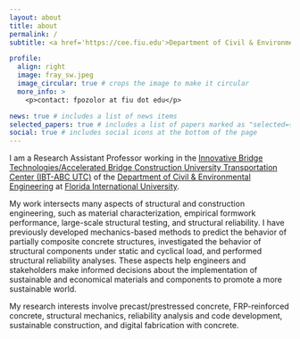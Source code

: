 ```yaml
---
layout: about
title: about
permalink: /
subtitle: <a href='https://cee.fiu.edu'>Department of Civil & Environmental Engineering</a>, Research Assistant Professor

profile:
  align: right
  image: fray_sw.jpeg
  image_circular: true # crops the image to make it circular
  more_info: >
    <p>contact: fpozolor at fiu dot edu</p>

news: true # includes a list of news items
selected_papers: true # includes a list of papers marked as "selected={true}"
social: true # includes social icons at the bottom of the page
---
```


I am a Research Assistant Professor working in the [Innovative Bridge Technologies/Accelerated Bridge Construction University Transportation Center (IBT-ABC UTC)](https://abc-utc.fiu.edu) of the [Department of Civil & Environmental Engineering](https://cee.fiu.edu) at [Florida International University](https://fiu.edu).

My work intersects many aspects of structural and construction engineering, such as material characterization, empirical formwork performance, large-scale structural testing, and structural reliability. I have previously developed mechanics-based methods to predict the behavior of partially composite concrete structures, investigated the behavior of structural components under static and cyclical load, and performed structural reliability analyses. These aspects help engineers and stakeholders make informed decisions about the implementation of sustainable and economical materials and components to promote a more sustainable world.

My research interests involve precast/prestressed concrete, FRP-reinforced concrete, structural mechanics, reliability analysis and code development, sustainable construction, and digital fabrication with concrete.
